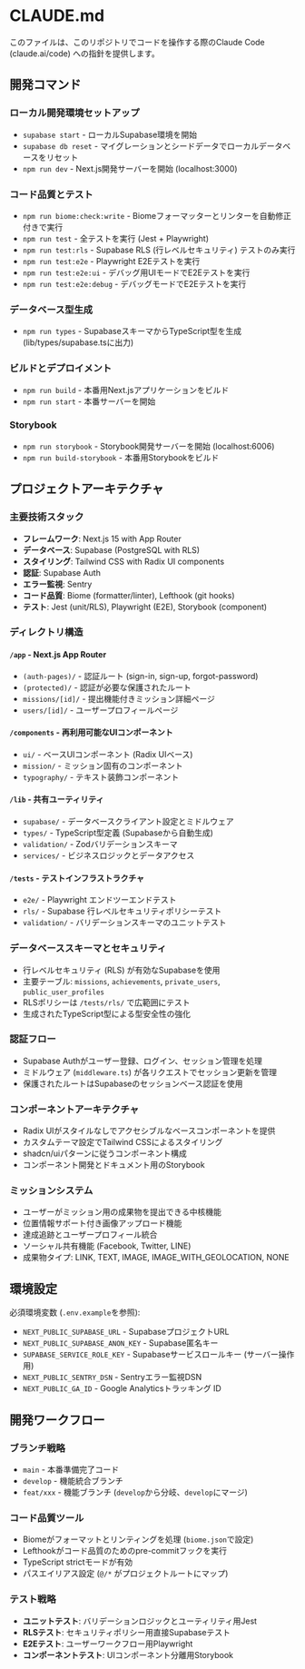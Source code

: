 # CLAUDE.md

このファイルは、このリポジトリでコードを操作する際のClaude Code (claude.ai/code) への指針を提供します。

## 開発コマンド

### ローカル開発環境セットアップ
- `supabase start` - ローカルSupabase環境を開始
- `supabase db reset` - マイグレーションとシードデータでローカルデータベースをリセット
- `npm run dev` - Next.js開発サーバーを開始 (localhost:3000)

### コード品質とテスト
- `npm run biome:check:write` - Biomeフォーマッターとリンターを自動修正付きで実行
- `npm run test` - 全テストを実行 (Jest + Playwright)
- `npm run test:rls` - Supabase RLS (行レベルセキュリティ) テストのみ実行
- `npm run test:e2e` - Playwright E2Eテストを実行
- `npm run test:e2e:ui` - デバッグ用UIモードでE2Eテストを実行
- `npm run test:e2e:debug` - デバッグモードでE2Eテストを実行

### データベース型生成
- `npm run types` - SupabaseスキーマからTypeScript型を生成 (lib/types/supabase.tsに出力)

### ビルドとデプロイメント
- `npm run build` - 本番用Next.jsアプリケーションをビルド
- `npm run start` - 本番サーバーを開始

### Storybook
- `npm run storybook` - Storybook開発サーバーを開始 (localhost:6006)
- `npm run build-storybook` - 本番用Storybookをビルド

## プロジェクトアーキテクチャ

### 主要技術スタック
- **フレームワーク**: Next.js 15 with App Router
- **データベース**: Supabase (PostgreSQL with RLS)
- **スタイリング**: Tailwind CSS with Radix UI components
- **認証**: Supabase Auth
- **エラー監視**: Sentry
- **コード品質**: Biome (formatter/linter), Lefthook (git hooks)
- **テスト**: Jest (unit/RLS), Playwright (E2E), Storybook (component)

### ディレクトリ構造

#### `/app` - Next.js App Router
- `(auth-pages)/` - 認証ルート (sign-in, sign-up, forgot-password)
- `(protected)/` - 認証が必要な保護されたルート
- `missions/[id]/` - 提出機能付きミッション詳細ページ
- `users/[id]/` - ユーザープロフィールページ

#### `/components` - 再利用可能なUIコンポーネント
- `ui/` - ベースUIコンポーネント (Radix UIベース)
- `mission/` - ミッション固有のコンポーネント
- `typography/` - テキスト装飾コンポーネント

#### `/lib` - 共有ユーティリティ
- `supabase/` - データベースクライアント設定とミドルウェア
- `types/` - TypeScript型定義 (Supabaseから自動生成)
- `validation/` - Zodバリデーションスキーマ
- `services/` - ビジネスロジックとデータアクセス

#### `/tests` - テストインフラストラクチャ
- `e2e/` - Playwright エンドツーエンドテスト
- `rls/` - Supabase 行レベルセキュリティポリシーテスト
- `validation/` - バリデーションスキーマのユニットテスト

### データベーススキーマとセキュリティ
- 行レベルセキュリティ (RLS) が有効なSupabaseを使用
- 主要テーブル: `missions`, `achievements`, `private_users`, `public_user_profiles`
- RLSポリシーは `/tests/rls/` で広範囲にテスト
- 生成されたTypeScript型による型安全性の強化

### 認証フロー
- Supabase Authがユーザー登録、ログイン、セッション管理を処理
- ミドルウェア (`middleware.ts`) が各リクエストでセッション更新を管理
- 保護されたルートはSupabaseのセッションベース認証を使用

### コンポーネントアーキテクチャ
- Radix UIがスタイルなしでアクセシブルなベースコンポーネントを提供
- カスタムテーマ設定でTailwind CSSによるスタイリング
- shadcn/uiパターンに従うコンポーネント構成
- コンポーネント開発とドキュメント用のStorybook

### ミッションシステム
- ユーザーがミッション用の成果物を提出できる中核機能
- 位置情報サポート付き画像アップロード機能
- 達成追跡とユーザープロフィール統合
- ソーシャル共有機能 (Facebook, Twitter, LINE)
- 成果物タイプ: LINK, TEXT, IMAGE, IMAGE_WITH_GEOLOCATION, NONE

## 環境設定

必須環境変数 (`.env.example`を参照):
- `NEXT_PUBLIC_SUPABASE_URL` - SupabaseプロジェクトURL
- `NEXT_PUBLIC_SUPABASE_ANON_KEY` - Supabase匿名キー
- `SUPABASE_SERVICE_ROLE_KEY` - Supabaseサービスロールキー (サーバー操作用)
- `NEXT_PUBLIC_SENTRY_DSN` - Sentryエラー監視DSN
- `NEXT_PUBLIC_GA_ID` - Google Analyticsトラッキング ID

## 開発ワークフロー

### ブランチ戦略
- `main` - 本番準備完了コード
- `develop` - 機能統合ブランチ
- `feat/xxx` - 機能ブランチ (`develop`から分岐、`develop`にマージ)

### コード品質ツール
- Biomeがフォーマットとリンティングを処理 (`biome.json`で設定)
- Lefthookがコード品質のためのpre-commitフックを実行
- TypeScript strictモードが有効
- パスエイリアス設定 (`@/*` がプロジェクトルートにマップ)

### テスト戦略
- **ユニットテスト**: バリデーションロジックとユーティリティ用Jest
- **RLSテスト**: セキュリティポリシー用直接Supabaseテスト
- **E2Eテスト**: ユーザーワークフロー用Playwright
- **コンポーネントテスト**: UIコンポーネント分離用Storybook